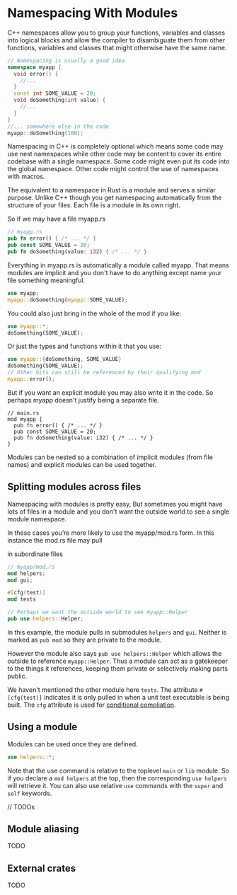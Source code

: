 # Namespacing With Modules

C++ namespaces allow you to group your functions, variables and classes into logical blocks and allow the compiler to disambiguate them from other functions, variables and classes that might otherwise have the same name.

```c++
// Namespacing is usually a good idea
namespace myapp {
  void error() {
    //...
  }
  const int SOME_VALUE = 20;
  void doSomething(int value) {
    //...
  }
}
//... somewhere else in the code
myapp::doSomething(100);
```

Namespacing in C++ is completely optional which means some code may use nest namespaces while other code may be content to cover its entire codebase with a single namespace. Some code might even put its code into the global namespace. Other code might control the use of namespaces with macros.

The equivalent to a namespace in Rust is a module and serves a similar purpose.  Unlike C++ though you get namespacing automatically from the structure of your files. Each file is a module in its own right. 

So if we may have a file myapp.rs

```rust
// myapp.rs
pub fn error() { /* ... */ }
pub const SOME_VALUE = 20;
pub fn doSomething(value: i32) { /* ... */ }
```

Everything in myapp.rs is automatically a module called myapp. That means modules are implicit and you don't have to do anything except name your file something meaningful.

```rust
use myapp;
myapp::doSomething(myapp::SOME_VALUE);
```

You could also just bring in the whole of the mod if you like:

```rust
use myapp::*;
doSomething(SOME_VALUE);
```

Or just the types and functions within it that you use:

```rust
use myapp::{doSomething, SOME_VALUE}
doSomething(SOME_VALUE);
// Other bits can still be referenced by their qualifying mod
myapp::error();
```

But if you want an explicit module you may also write it in the code. So perhaps myapp doesn't justify being a separate file.

```
// main.rs
mod myapp {
  pub fn error() { /* ... */ }
  pub const SOME_VALUE = 20;
  pub fn doSomething(value: i32) { /* ... */ }
}
```

Modules can be nested so a combination of implicit modules (from file names) and explicit modules can be used together.

## Splitting modules across files

Namespacing with modules is pretty easy, But sometimes you might have lots of files in a module and you don't want the outside world to see a single module namespace.

In these cases you’re more likely to use the myapp/mod.rs form. In this instance the mod.rs file may pull

in subordinate files

```rust
// myapp/mod.rs
mod helpers;
mod gui;

#[cfg(test)]
mod tests

// Perhaps we want the outside world to see myapp::Helper
pub use helpers::Helper;
```

In this example, the module pulls in submodules `helpers` and `gui`. Neither is marked as `pub mod` so they are private to the module. 

However the module also says `pub use helpers::Helper` which allows the outside to reference `myapp::Helper`. Thus a module can act as a gatekeeper to the things it references, keeping them private or selectively making parts public.

We haven't mentioned the other module here `tests`. The attribute `#[cfg(test)]` indicates it is only pulled in when a unit test executable is being built. The `cfg` attribute is used for [conditional compliation](https://doc.rust-lang.org/book/conditional-compilation.html). 

## Using a module

Modules can be used once they are defined. 

```rust
use helpers::*;
```

Note that the use command is relative to the toplevel `main` or `lib` module. So if you declare a `mod helpers` at the top, then the corresponding `use helpers` will retrieve it. You can also use relative `use` commands with the `super` and `self` keywords.

// TODOs

## Module aliasing

TODO

## External crates

TODO